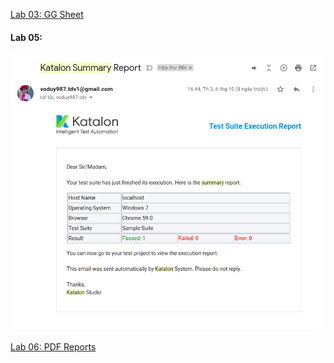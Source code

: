 [Lab 03: GG Sheet](https://docs.google.com/spreadsheets/d/1JjwdW0BQ-33IddqGIMiLjuz4DGR4mTS3Cuo7PJTJHl0/edit?usp=sharing)

#### Lab 05:
<img src = "/Reports/noti.png">

[Lab 06: PDF Reports](./Reports/20201014_060620/TS_Login/20201014_060620/20201014_060620.pdf)
